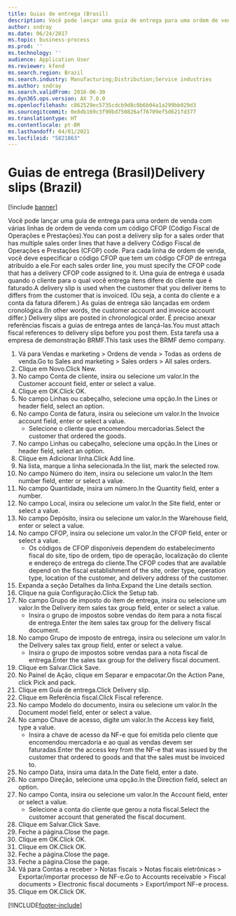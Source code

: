 ```yaml
---
title: Guias de entrega (Brasil)
description: Você pode lançar uma guia de entrega para uma ordem de venda com várias linhas de ordem de venda com um código CFOP (Código Fiscal de Operações e Prestações).
author: sndray
ms.date: 06/24/2017
ms.topic: business-process
ms.prod: ''
ms.technology: ''
audience: Application User
ms.reviewer: kfend
ms.search.region: Brazil
ms.search.industry: Manufacturing;Distribution;Service industries
ms.author: sndray
ms.search.validFrom: 2016-06-30
ms.dyn365.ops.version: AX 7.0.0
ms.openlocfilehash: c862529ec5735cdcb9d8c0b6b04a1a299bb029d3
ms.sourcegitcommit: 0e8db169c3f90bd750826af76709ef5d621fd377
ms.translationtype: HT
ms.contentlocale: pt-BR
ms.lasthandoff: 04/01/2021
ms.locfileid: "5821863"
---
```

# <a name="delivery-slips-brazil"></a><span data-ttu-id="d324a-103">Guias de entrega (Brasil)</span><span class="sxs-lookup"><span data-stu-id="d324a-103">Delivery slips (Brazil)</span></span>

[!include [banner](../../includes/banner.md)]

<span data-ttu-id="d324a-104">Você pode lançar uma guia de entrega para uma ordem de venda com várias linhas de ordem de venda com um código CFOP (Código Fiscal de Operações e Prestações).</span><span class="sxs-lookup"><span data-stu-id="d324a-104">You can post a delivery slip for a sales order that has multiple sales order lines that have a delivery Código Fiscal de Operações e Prestações (CFOP) code.</span></span> <span data-ttu-id="d324a-105">Para cada linha de ordem de venda, você deve especificar o código CFOP que tem um código CFOP de entrega atribuído a ele.</span><span class="sxs-lookup"><span data-stu-id="d324a-105">For each sales order line, you must specify the CFOP code that has a delivery CFOP code assigned to it.</span></span> <span data-ttu-id="d324a-106">Uma guia de entrega é usada quando o cliente para o qual você entrega itens difere do cliente que é faturado.</span><span class="sxs-lookup"><span data-stu-id="d324a-106">A delivery slip is used when the customer that you deliver items to differs from the customer that is invoiced.</span></span> <span data-ttu-id="d324a-107">(Ou seja, a conta do cliente e a conta da fatura diferem.) As guias de entrega são lançadas em ordem cronológica.</span><span class="sxs-lookup"><span data-stu-id="d324a-107">(In other words, the customer account and invoice account differ.) Delivery slips are posted in chronological order.</span></span> <span data-ttu-id="d324a-108">É preciso anexar referências fiscais a guias de entrega antes de lançá-las.</span><span class="sxs-lookup"><span data-stu-id="d324a-108">You must attach fiscal references to delivery slips before you post them.</span></span> <span data-ttu-id="d324a-109">Esta tarefa usa a empresa de demonstração BRMF.</span><span class="sxs-lookup"><span data-stu-id="d324a-109">This task uses the BRMF demo company.</span></span>

1. <span data-ttu-id="d324a-110">Vá para Vendas e marketing > Ordens de venda > Todas as ordens de venda.</span><span class="sxs-lookup"><span data-stu-id="d324a-110">Go to Sales and marketing > Sales orders > All sales orders.</span></span>
2. <span data-ttu-id="d324a-111">Clique em Novo.</span><span class="sxs-lookup"><span data-stu-id="d324a-111">Click New.</span></span>
3. <span data-ttu-id="d324a-112">No campo Conta de cliente, insira ou selecione um valor.</span><span class="sxs-lookup"><span data-stu-id="d324a-112">In the Customer account field, enter or select a value.</span></span>
4. <span data-ttu-id="d324a-113">Clique em OK.</span><span class="sxs-lookup"><span data-stu-id="d324a-113">Click OK.</span></span>
5. <span data-ttu-id="d324a-114">No campo Linhas ou cabeçalho, selecione uma opção.</span><span class="sxs-lookup"><span data-stu-id="d324a-114">In the Lines or header field, select an option.</span></span>
6. <span data-ttu-id="d324a-115">No campo Conta de fatura, insira ou selecione um valor.</span><span class="sxs-lookup"><span data-stu-id="d324a-115">In the Invoice account field, enter or select a value.</span></span>
    * <span data-ttu-id="d324a-116">Selecione o cliente que encomendou mercadorias.</span><span class="sxs-lookup"><span data-stu-id="d324a-116">Select the customer that ordered the goods.</span></span>  
7. <span data-ttu-id="d324a-117">No campo Linhas ou cabeçalho, selecione uma opção.</span><span class="sxs-lookup"><span data-stu-id="d324a-117">In the Lines or header field, select an option.</span></span>
8. <span data-ttu-id="d324a-118">Clique em Adicionar linha.</span><span class="sxs-lookup"><span data-stu-id="d324a-118">Click Add line.</span></span>
9. <span data-ttu-id="d324a-119">Na lista, marque a linha selecionada.</span><span class="sxs-lookup"><span data-stu-id="d324a-119">In the list, mark the selected row.</span></span>
10. <span data-ttu-id="d324a-120">No campo Número do item, insira ou selecione um valor.</span><span class="sxs-lookup"><span data-stu-id="d324a-120">In the Item number field, enter or select a value.</span></span>
11. <span data-ttu-id="d324a-121">No campo Quantidade, insira um número.</span><span class="sxs-lookup"><span data-stu-id="d324a-121">In the Quantity field, enter a number.</span></span>
12. <span data-ttu-id="d324a-122">No campo Local, insira ou selecione um valor.</span><span class="sxs-lookup"><span data-stu-id="d324a-122">In the Site field, enter or select a value.</span></span>
13. <span data-ttu-id="d324a-123">No campo Depósito, insira ou selecione um valor.</span><span class="sxs-lookup"><span data-stu-id="d324a-123">In the Warehouse field, enter or select a value.</span></span>
14. <span data-ttu-id="d324a-124">No campo CFOP, insira ou selecione um valor.</span><span class="sxs-lookup"><span data-stu-id="d324a-124">In the CFOP field, enter or select a value.</span></span>
    * <span data-ttu-id="d324a-125">Os códigos de CFOP disponíveis dependem do estabelecimento fiscal do site, tipo de ordem, tipo de operação, localização do cliente e endereço de entrega do cliente.</span><span class="sxs-lookup"><span data-stu-id="d324a-125">The CFOP codes that are available depend on the fiscal establishment of the site, order type, operation type, location of the customer, and delivery address of the customer.</span></span>  
15. <span data-ttu-id="d324a-126">Expanda a seção Detalhes da linha.</span><span class="sxs-lookup"><span data-stu-id="d324a-126">Expand the Line details section.</span></span>
16. <span data-ttu-id="d324a-127">Clique na guia Configuração.</span><span class="sxs-lookup"><span data-stu-id="d324a-127">Click the Setup tab.</span></span>
17. <span data-ttu-id="d324a-128">No campo Grupo de imposto do item de entrega, insira ou selecione um valor.</span><span class="sxs-lookup"><span data-stu-id="d324a-128">In the Delivery item sales tax group field, enter or select a value.</span></span>
    * <span data-ttu-id="d324a-129">Insira o grupo de impostos sobre vendas do item para a nota fiscal de entrega.</span><span class="sxs-lookup"><span data-stu-id="d324a-129">Enter the item sales tax group for the delivery fiscal document.</span></span>  
18. <span data-ttu-id="d324a-130">No campo Grupo de imposto de entrega, insira ou selecione um valor.</span><span class="sxs-lookup"><span data-stu-id="d324a-130">In the Delivery sales tax group field, enter or select a value.</span></span>
    * <span data-ttu-id="d324a-131">Insira o grupo de impostos sobre vendas para a nota fiscal de entrega.</span><span class="sxs-lookup"><span data-stu-id="d324a-131">Enter the sales tax group for the delivery fiscal document.</span></span>  
19. <span data-ttu-id="d324a-132">Clique em Salvar.</span><span class="sxs-lookup"><span data-stu-id="d324a-132">Click Save.</span></span>
20. <span data-ttu-id="d324a-133">No Painel de Ação, clique em Separar e empacotar.</span><span class="sxs-lookup"><span data-stu-id="d324a-133">On the Action Pane, click Pick and pack.</span></span>
21. <span data-ttu-id="d324a-134">Clique em Guia de entrega.</span><span class="sxs-lookup"><span data-stu-id="d324a-134">Click Delivery slip.</span></span>
22. <span data-ttu-id="d324a-135">Clique em Referência fiscal.</span><span class="sxs-lookup"><span data-stu-id="d324a-135">Click Fiscal reference.</span></span>
23. <span data-ttu-id="d324a-136">No campo Modelo do documento, insira ou selecione um valor.</span><span class="sxs-lookup"><span data-stu-id="d324a-136">In the Document model field, enter or select a value.</span></span>
24. <span data-ttu-id="d324a-137">No campo Chave de acesso, digite um valor.</span><span class="sxs-lookup"><span data-stu-id="d324a-137">In the Access key field, type a value.</span></span>
    * <span data-ttu-id="d324a-138">Insira a chave de acesso da NF-e que foi emitida pelo cliente que encomendou mercadoria e ao qual as vendas devem ser faturadas.</span><span class="sxs-lookup"><span data-stu-id="d324a-138">Enter the access key from the NF-e that was issued by the customer that ordered to goods and that the sales must be invoiced to.</span></span>  
25. <span data-ttu-id="d324a-139">No campo Data, insira uma data.</span><span class="sxs-lookup"><span data-stu-id="d324a-139">In the Date field, enter a date.</span></span>
26. <span data-ttu-id="d324a-140">No campo Direção, selecione uma opção.</span><span class="sxs-lookup"><span data-stu-id="d324a-140">In the Direction field, select an option.</span></span>
27. <span data-ttu-id="d324a-141">No campo Conta, insira ou selecione um valor.</span><span class="sxs-lookup"><span data-stu-id="d324a-141">In the Account field, enter or select a value.</span></span>
    * <span data-ttu-id="d324a-142">Selecione a conta do cliente que gerou a nota fiscal.</span><span class="sxs-lookup"><span data-stu-id="d324a-142">Select the customer account that generated the fiscal document.</span></span>  
28. <span data-ttu-id="d324a-143">Clique em Salvar.</span><span class="sxs-lookup"><span data-stu-id="d324a-143">Click Save.</span></span>
29. <span data-ttu-id="d324a-144">Feche a página.</span><span class="sxs-lookup"><span data-stu-id="d324a-144">Close the page.</span></span>
30. <span data-ttu-id="d324a-145">Clique em OK.</span><span class="sxs-lookup"><span data-stu-id="d324a-145">Click OK.</span></span>
31. <span data-ttu-id="d324a-146">Clique em OK.</span><span class="sxs-lookup"><span data-stu-id="d324a-146">Click OK.</span></span>
32. <span data-ttu-id="d324a-147">Feche a página.</span><span class="sxs-lookup"><span data-stu-id="d324a-147">Close the page.</span></span>
33. <span data-ttu-id="d324a-148">Feche a página.</span><span class="sxs-lookup"><span data-stu-id="d324a-148">Close the page.</span></span>
34. <span data-ttu-id="d324a-149">Vá para Contas a receber > Notas fiscais > Notas fiscais eletrônicas > Exportar/importar processo de NF-e.</span><span class="sxs-lookup"><span data-stu-id="d324a-149">Go to Accounts receivable > Fiscal documents > Electronic fiscal documents > Export/import NF-e process.</span></span>
35. <span data-ttu-id="d324a-150">Clique em OK.</span><span class="sxs-lookup"><span data-stu-id="d324a-150">Click OK.</span></span>



[!INCLUDE[footer-include](../../../includes/footer-banner.md)]